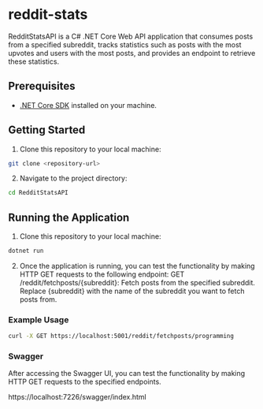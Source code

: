# reddit-stats

RedditStatsAPI is a C# .NET Core Web API application that consumes posts from a specified subreddit, tracks statistics such as posts with the most upvotes and users with the most posts, and provides an endpoint to retrieve these statistics.

## Prerequisites

- [.NET Core SDK](https://dotnet.microsoft.com/download) installed on your machine.

## Getting Started

1. Clone this repository to your local machine:

```bash
git clone <repository-url>
```

2. Navigate to the project directory:
```bash
cd RedditStatsAPI 
```

## Running the Application

1. Clone this repository to your local machine:
 

```bash
dotnet run
```

2. Once the application is running, you can test the functionality by making HTTP GET requests to the following endpoint:
GET /reddit/fetchposts/{subreddit}: Fetch posts from the specified subreddit.
Replace {subreddit} with the name of the subreddit you want to fetch posts from.

### Example Usage

```bash
curl -X GET https://localhost:5001/reddit/fetchposts/programming
```
### Swagger
After accessing the Swagger UI, you can test the functionality by making HTTP GET requests to the specified endpoints.

https://localhost:7226/swagger/index.html